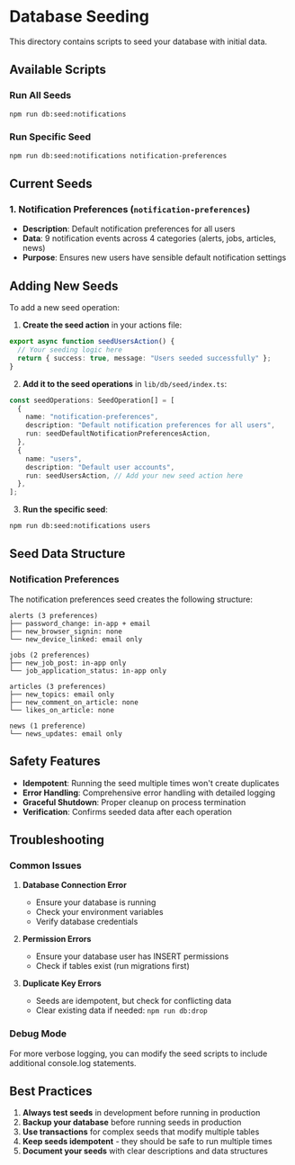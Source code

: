 # Database Seeding

This directory contains scripts to seed your database with initial data.

## Available Scripts

### Run All Seeds

```bash
npm run db:seed:notifications
```

### Run Specific Seed

```bash
npm run db:seed:notifications notification-preferences
```

## Current Seeds

### 1. Notification Preferences (`notification-preferences`)

- **Description**: Default notification preferences for all users
- **Data**: 9 notification events across 4 categories (alerts, jobs, articles, news)
- **Purpose**: Ensures new users have sensible default notification settings

## Adding New Seeds

To add a new seed operation:

1. **Create the seed action** in your actions file:

```typescript
export async function seedUsersAction() {
  // Your seeding logic here
  return { success: true, message: "Users seeded successfully" };
}
```

2. **Add it to the seed operations** in `lib/db/seed/index.ts`:

```typescript
const seedOperations: SeedOperation[] = [
  {
    name: "notification-preferences",
    description: "Default notification preferences for all users",
    run: seedDefaultNotificationPreferencesAction,
  },
  {
    name: "users",
    description: "Default user accounts",
    run: seedUsersAction, // Add your new seed action here
  },
];
```

3. **Run the specific seed**:

```bash
npm run db:seed:notifications users
```

## Seed Data Structure

### Notification Preferences

The notification preferences seed creates the following structure:

```
alerts (3 preferences)
├── password_change: in-app + email
├── new_browser_signin: none
└── new_device_linked: email only

jobs (2 preferences)
├── new_job_post: in-app only
└── job_application_status: in-app only

articles (3 preferences)
├── new_topics: email only
├── new_comment_on_article: none
└── likes_on_article: none

news (1 preference)
└── news_updates: email only
```

## Safety Features

- **Idempotent**: Running the seed multiple times won't create duplicates
- **Error Handling**: Comprehensive error handling with detailed logging
- **Graceful Shutdown**: Proper cleanup on process termination
- **Verification**: Confirms seeded data after each operation

## Troubleshooting

### Common Issues

1. **Database Connection Error**

   - Ensure your database is running
   - Check your environment variables
   - Verify database credentials

2. **Permission Errors**

   - Ensure your database user has INSERT permissions
   - Check if tables exist (run migrations first)

3. **Duplicate Key Errors**
   - Seeds are idempotent, but check for conflicting data
   - Clear existing data if needed: `npm run db:drop`

### Debug Mode

For more verbose logging, you can modify the seed scripts to include additional console.log statements.

## Best Practices

1. **Always test seeds** in development before running in production
2. **Backup your database** before running seeds in production
3. **Use transactions** for complex seeds that modify multiple tables
4. **Keep seeds idempotent** - they should be safe to run multiple times
5. **Document your seeds** with clear descriptions and data structures
